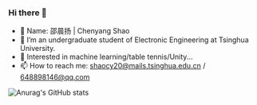 ### Hi there 👋

- 🤔 Name: 邵晨扬 | Chenyang Shao
- 🔭 I’m an undergraduate student of Electronic Engineering at Tsinghua University.
- 💬 Interested in machine learning/table tennis/Unity...
- 📫 How to reach me: shaocy20@mails.tsinghua.edu.cn / 648898146@qq.com

![Anurag's GitHub stats](https://github-readme-stats.vercel.app/api?username=PLUTO-SCY&theme=nightowl&show_icons=true)
